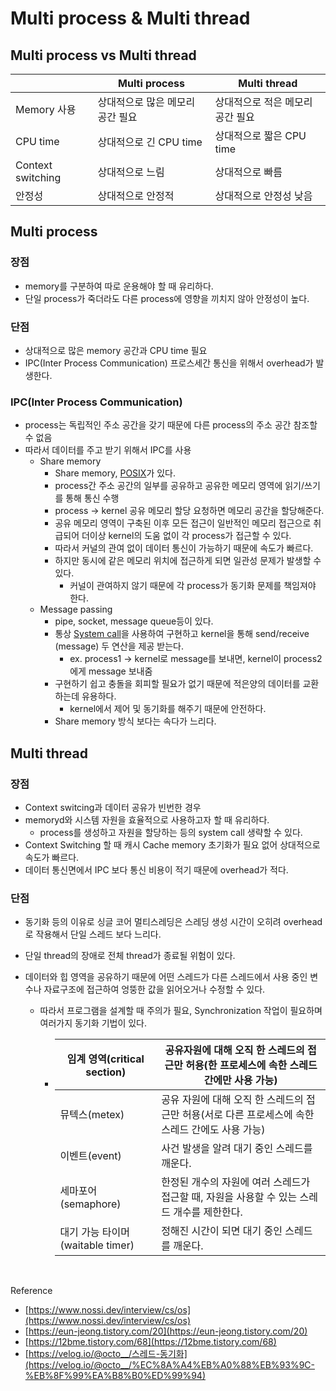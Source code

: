 # Multi process & Multi thread

## Multi process vs Multi thread

|  | Multi process | Multi thread |
| --- | --- | --- |
| Memory 사용 | 상대적으로 많은 메모리 공간 필요 | 상대적으로 적은 메모리 공간 필요 |
| CPU time | 상대적으로 긴 CPU time | 상대적으로 짧은 CPU time |
| Context switching | 상대적으로 느림 | 상대적으로 빠름 |
| 안정성 | 상대적으로 안정적 | 상대적으로 안정성 낮음 |

## Multi process

### 장점

- memory를 구분하여 따로 운용해야 할 때 유리하다.
- 단일 process가 죽더라도 다른 process에 영향을 끼치지 않아 안정성이 높다.

### 단점

- 상대적으로 많은 memory 공간과 CPU time 필요
- IPC(Inter Process Communication) 프로스세간 통신을 위해서 overhead가 발생한다.

### IPC(Inter Process Communication)

- process는 독립적인 주소 공간을 갖기 때문에 다른 process의 주소 공간 참조할 수 없음
- 따라서 데이터를 주고 받기 위해서 IPC를 사용
    - Share memory
        - Share memory, [POSIX](https://ko.wikipedia.org/wiki/POSIX)가 있다.
        - process간 주소 공간의 일부를 공유하고 공유한 메모리 영역에 읽기/쓰기를 통해 통신 수행
        - process → kernel 공유 메모리 할당 요청하면 메모리 공간을 할당해준다.
        - 공유 메모리 영역이 구축된 이후 모든 접근이 일반적인 메모리 접근으로 취급되어 더이상 kernel의 도움 없이 각 process가 접근할 수 있다.
        - 따라서 커널의 관여 없이 데이터 통신이 가능하기 때문에 속도가 빠르다.
        - 하지만 동시에 같은 메모리 위치에 접근하게 되면 일관성 문제가 발생할 수 있다.
            - 커널이 관여하지 않기 때문에 각 process가 동기화 문제를 책임져야 한다.
    - Message passing
        - pipe, socket, message queue등이 있다.
        - 통상 [System call](https://ko.wikipedia.org/wiki/%EC%8B%9C%EC%8A%A4%ED%85%9C_%ED%98%B8%EC%B6%9C)을 사용하여 구현하고 kernel을 통해 send/receive (message) 두 연산을 제공 받는다.
            - ex. process1 → kernel로 message를 보내면, kernel이 process2에게 message 보내줌
        - 구현하기 쉽고 충돌을 회피할 필요가 없기 때문에 적은양의 데이터를 교환하는데 유용하다.
            - kernel에서 제어 및 동기화를 해주기 때문에 안전하다.
        - Share memory 방식 보다는 속다가 느리다.

## Multi thread

### 장점

- Context switcing과 데이터 공유가 빈번한 경우
- memoryd와 시스템 자원을 효율적으로 사용하고자 할 때 유리하다.
    - process를 생성하고 자원을 할당하는 등의 system call 생략할 수 있다.
- Context Switching 할 때 캐시 Cache memory 초기화가 필요 없어 상대적으로 속도가 빠르다.
- 데이터 통신면에서 IPC 보다 통신 비용이 적기 때문에 overhead가 적다.

### 단점

- 동기화 등의 이유로 싱글 코어 멀티스레딩은 스레딩 생성 시간이 오히려 overhead로 작용해서 단일 스레드 보다 느리다.
- 단일 thread의 장애로 전체 thread가 종료될 위험이 있다.
- 데이터와 힙 영역을 공유하기 때문에 어떤 스레드가 다른 스레드에서 사용 중인 변수나 자료구조에 접근하여 엉뚱한 값을 읽어오거나 수정할 수 있다.
    - 따라서 프로그램을 설계할 때 주의가 필요, Synchronization 작업이 필요하며 여러가지 동기화 기법이 있다.
        - | 임계 영역(critical section) | 공유자원에 대해 오직 한 스레드의 접근만 허용(한 프로세스에 속한 스레드 간에만 사용 가능) |
          | --- | --- |
          | 뮤텍스(metex) | 공유 자원에 대해 오직 한 스레드의 접근만 허용(서로 다른 프로세스에 속한 스레드 간에도 사용 가능) |
          | 이벤트(event) | 사건 발생을 알려 대기 중인 스레드를 깨운다. |
          | 세마포어(semaphore) | 한정된 개수의 자원에 여러 스레드가 접근할 때, 자원을 사용할 수 있는 스레드 개수를 제한한다. |
          | 대기 가능 타이머(waitable timer) | 정해진 시간이 되면 대기 중인 스레드를 깨운다. |

  <br>

Reference

- [https://www.nossi.dev/interview/cs/os](https://www.nossi.dev/interview/cs/os)
- [https://eun-jeong.tistory.com/20](https://eun-jeong.tistory.com/20)
- [https://12bme.tistory.com/68](https://12bme.tistory.com/68)
- [https://velog.io/@octo__/스레드-동기화](https://velog.io/@octo__/%EC%8A%A4%EB%A0%88%EB%93%9C-%EB%8F%99%EA%B8%B0%ED%99%94)
